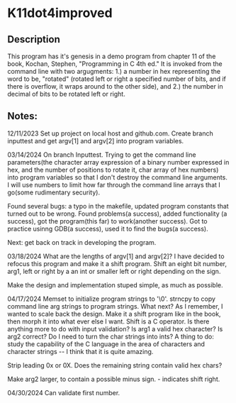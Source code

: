 # K11dot4improved
## Description
This program has it's genesis in a demo program from chapter 11 of the book,
Kochan, Stephen, "Programming in C 4th ed." It is invoked from the command
line with two argugments: 1.) a number in hex representing the word to be,
"rotated" (rotated left or right a specified number of bits, and if there is
overflow, it wraps around to the other side), and 2.) the number in decimal 
of bits to be rotated left or right.
## Notes:
12/11/2023
    Set up project on local host and github.com.
    Create branch inputtest and get argv[1] and argv[2] into program
variables.

03/14/2024
On branch Inputtest. Trying to get the command line parameters(the character 
array expression of a binary number expressed in hex, and the number of 
positions to rotate it, char array of hex numbers) into program variables so
that I don't destroy the command line arguments. I will use numbers to limit
how far through the command line arrays that I go(some rudimentary security).

Found several bugs: a typo in the makefile, updated program constants that 
turned out to be wrong. Found problems(a success), added functionality
(a success), got the program(this far) to work(another success). Got to 
practice usinng GDB(a success), used it to find the bugs(a success).

Next: get back on track in developing the program.

03/18/2024
What are the lengths of argv[1] and argv[2]?
I have decided to refocus this program and make it a shift program. Shift an
eight bit number, arg1, left or right by a an int or smaller left or right 
depending on the sign. 

Make the design and implementation stuped simple, as much as possible.

04/17/2024
Memset to initialize program strings to '\0'. strncpy to copy command line
arg strings to program strings. What next? As I remember, I wanted to scale
back the design. Make it a shift program like in the book, then morph it into
what ever else I want. Shift is a C operator. Is there anything more to do 
with input validation? Is arg1 a valid hex character? Is arg2 correct? Do I 
need to turn the char strings into ints? A thing to do: study the capability
of the C language in the area of characters and character strings -- I think
that it is quite amazing.

Strip leading 0x or 0X. Does the remaining string contain valid hex chars?

Make arg2 larger, to contain a possible minus sign. - indicates shift right.

04/30/2024
Can validate first number. 
